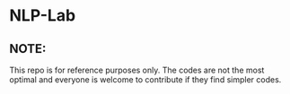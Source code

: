 # NLP-Lab
## NOTE:
This repo is for reference purposes only. The codes are not the most optimal and everyone is welcome to contribute if they find simpler codes.
